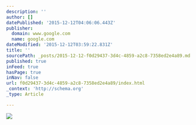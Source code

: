 ```yaml
---
description: ''
author: []
datePublished: '2015-12-12T04:06:06.443Z'
publisher:
  domain: www.google.com
  name: google.com
dateModified: '2015-12-12T03:59:22.831Z'
title: ''
sourcePath: _posts/2015-12-12-f0d29437-3d4c-4859-a2c8-7358ed2e4a89.md
published: true
inFeed: true
hasPage: true
inNav: false
url: f0d29437-3d4c-4859-a2c8-7358ed2e4a89/index.html
_context: 'http://schema.org'
_type: Article

---
```

![](http://emsblogs.com/theemssiren/files/2014/07/joseph-campbell.jpg)